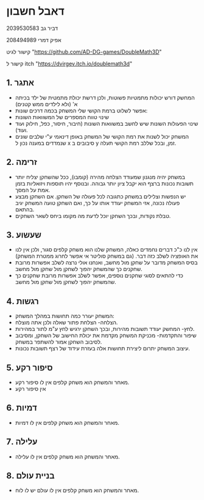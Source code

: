 # דאבל חשבון

דביר גב 2039530583

אפיק דמרי 208494989

קישור לגיט  "https://github.com/AD-DG-games/DoubleMath3D"

קישור ל itch  "https://dvirgev.itch.io/doublemath3d"
## 1. אתגר
* המחשק דורש יכולות מתמטיות פשוטות, ולכן דרשת יכולת מתמטית של ילד בכיתה א' (ולא לילדים ממש קטנים)
* אפשר לשלוט ברמת הקושי שלי המשחק בכמה דרכים שונות:
* שינוי טווח המספרים של המשוואות השונות
* שינוי הפעולות השונות שיש לחשב במשוואות השונות (חיבור, חיסור, כפל, חילוק ועוד ועוד).
* המשחק יכול לשנות את רמת הקושי של המשחק באופן דינאמי ע"י שלבים שונים שנמדדים במענה נכון ל x סיבובים ב y זמן, ובכל שללב רמת הקושי תעלה.
## 2. זרימה
* במשחק יהיה מנגנון שמעודד הצלחה מהירה (קומבו), ככל שהשחקן יצליח יותר תשובות נכונות ברצף הוא יקבל ציון יותר גבוהה. ובנוסף  יהיו תוספות ויזואליות בזמן אמת על המסך.
* יש הנפשות וצלילים במשחק כתגובה לכל פעולה של השחקן.  אם השחקן מבצע פעולה נכונה, אזי המשחק יעודד אותו על כך, ואם השחקן טועה המשחק יגיב בהתאם.
* טבלת נקודות, ובכך השחקן יוכל לדעת מה מקומו ביחס לשאר השחקים.

## 3. שעשוע
* אין לנו כ"כ דברים נחמדים כאלה, המשחק שלנו הוא משחק קלפים סגור, ולכן אין לנו את האופציה לשלב כזה דבר. (גם במשחק סוליטר אי אפשר לחרוג ממטרת המשחק)
* בסיס המשחק מדובר על שחקן מול מחשב, ואנחנו  אולי נרצה לשלב אפשרות מרובת שחקנים כך שהמשחק יהפוך לשחקן מול שחקן מול מחשב.
* כדי להתאים לסוגי שחקנים נוספים, אפשר לשלב אפשרות מרובת שחקנים כך שהמשחק יהפוך לשחקן מול שחקן מול מחשב.

## 4. רגשות
* המשחק יעורר כמה תחושות במהלך המשחק:
* הצלחה- הצלחת פתור שאלה ולכן אתה מוצלח.
* לחץ- המחשק יעודד תשובות מהירות, ובכך השחקן ירגיש לחץ ע"מ לתור במהירות.
* שיפור והתקדמות- מכניקת המשחק מקדמת את יכולת החישוב של השחקן, ומסיבוב לסיבוב השחקן אמור להשתפר במשחק.
* עיצוב המשחק יתרום ליצירת תחושות אלה בעזרת עידוד של רצף תשובות נכונות.

## 5. סיפור רקע
* מאחר והמשחק הוא משחק קלפים אין לו סיפור רקע.
* אין סיפור רקע

## 6. דמיות
* מאחר והמשחק הוא משחק קלפים אין לו דמיות.

## 7. עלילה
* מאחר והמשחק הוא משחק קלפים אין לו עלילה.

## 8. בניית עולם
* מאחר והמשחק הוא משחק קלפים אין לו עולם יש לו לוח.
